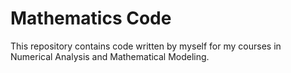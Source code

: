 # Mathematics Code

This repository contains code written by myself for my courses in Numerical Analysis and Mathematical Modeling.
